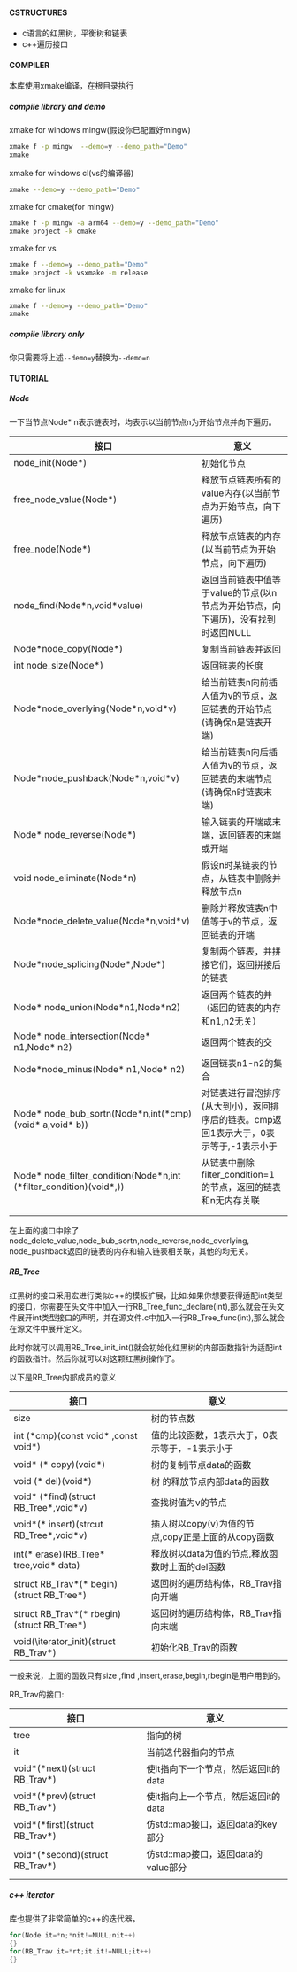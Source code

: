 #### CSTRUCTURES
* c语言的红黑树，平衡树和链表
* c++遍历接口

#### COMPILER

本库使用xmake编译，在根目录执行

##### compile library and demo

xmake for windows mingw(假设你已配置好mingw)

```bash
xmake f -p mingw  --demo=y --demo_path="Demo"
xmake 
```

xmake for windows cl(vs的编译器)

```bash
xmake --demo=y --demo_path="Demo"
```

xmake for cmake(for mingw)

```bash
xmake f -p mingw -a arm64 --demo=y --demo_path="Demo"
xmake project -k cmake
```

xmake for vs

```bash
xmake f --demo=y --demo_path="Demo"
xmake project -k vsxmake -m release
```

xmake for linux

```bash
xmake f --demo=y --demo_path="Demo"
xmake
```
##### compile library only

你只需要将上述`--demo=y`替换为`--demo=n`

#### TUTORIAL

##### Node

一下当节点Node* n表示链表时，均表示以当前节点n为开始节点并向下遍历。

| 接口                                                         | 意义                                                         |
| ------------------------------------------------------------ | ------------------------------------------------------------ |
| node_init(Node*)                                             | 初始化节点                                                   |
| free_node_value(Node*)                                       | 释放节点链表所有的value内存(以当前节点为开始节点，向下遍历)  |
| free_node(Node*)                                             | 释放节点链表的内存(以当前节点为开始节点，向下遍历)           |
| node_find(Node\*n,void\*value)                               | 返回当前链表中值等于value的节点(以n节点为开始节点，向下遍历)，没有找到时返回NULL |
| Node\*node_copy(Node\*)                                      | 复制当前链表并返回                                           |
| int node_size(Node*)                                         | 返回链表的长度                                               |
| Node\*node_overlying(Node\*n,void\*v)                        | 给当前链表n向前插入值为v的节点，返回链表的开始节点(请确保n是链表开端) |
| Node\*node_pushback(Node\*n,void\*v)                         | 给当前链表n向后插入值为v的节点，返回链表的末端节点(请确保n时链表末端) |
| Node\* node_reverse(Node\*)                                  | 输入链表的开端或末端，返回链表的末端或开端                   |
| void node_eliminate(Node\*n)                                 | 假设n时某链表的节点，从链表中删除并释放节点n                 |
| Node\*node_delete_value(Node\*n,void\*v)                     | 删除并释放链表n中值等于v的节点，返回链表的开端               |
| Node\*node_splicing(Node\*,Node\*)                           | 复制两个链表，并拼接它们，返回拼接后的链表                   |
| Node\* node_union(Node\*n1,Node\*n2)                         | 返回两个链表的并（返回的链表的内存和n1,n2无关）              |
| Node\* node_intersection(Node\* n1,Node* n2)                 | 返回两个链表的交                                             |
| Node\*node_minus(Node\* n1,Node\* n2)                        | 返回链表n1-n2的集合                                          |
| Node\* node_bub_sortn(Node\*n,int(\*cmp)(void\* a,void\* b)) | 对链表进行冒泡排序(从大到小)，返回排序后的链表。cmp返回1表示大于，0表示等于,-1表示小于 |
| Node\* node_filter_condition(Node\*n,int (\*filter_condition)(void\*,)) | 从链表中删除filter_condition=1的节点，返回的链表和n无内存关联 |
|                                                              |                                                              |
|                                                              |                                                              |

在上面的接口中除了node_delete_value,node_bub_sortn,node_reverse,node_overlying, node_pushback返回的链表的内存和输入链表相关联，其他的均无关。

##### RB_Tree

红黑树的接口采用宏进行类似c++的模板扩展，比如:如果你想要获得适配int类型的接口，你需要在头文件中加入一行RB_Tree_func_declare(int),那么就会在头文件展开int类型接口的声明，并在源文件.c中加入一行RB_Tree_func(int),那么就会在源文件中展开定义。

此时你就可以调用RB_Tree_init_int()就会初始化红黑树的内部函数指针为适配int的函数指针。然后你就可以对这颗红黑树操作了。

以下是RB_Tree内部成员的意义

| 接口                                          | 意义                                               |
| --------------------------------------------- | -------------------------------------------------- |
| size                                          | 树的节点数                                         |
| int (\*cmp)(const void\* ,const void\*)       | 值的比较函数，1表示大于，0表示等于，-1表示小于     |
| void\* (* copy)(void\*)                       | 树的复制j节点data的函数                            |
| void (\* del)(void\*)                         | 树 的释放节点内部data的函数                        |
| void\* (\*find)(struct  RB_Tree\*,void\*v)    | 查找树值为v的节点                                  |
| void\*(\* insert)(strcut RB_Tree\*,void\*v)   | 插入树以copy(v)为值的节点,copy正是上面的从copy函数 |
| int(\* erase)(RB_Tree\* tree,void\* data)     | 释放树以data为值的节点,释放函数时上面的del函数     |
| struct RB_Trav\*(\* begin)(struct RB_Tree\*)  | 返回树的遍历结构体，RB_Trav指向开端                |
| struct RB_Trav\*(\* rbegin)(struct RB_Tree\*) | 返回树的遍历结构体，RB_Trav指向末端                |
| void(\iterator_init)(struct RB_Trav\*)        | 初始化RB_Trav的函数                                |

一般来说，上面的函数只有size ,find ,insert,erase,begin,rbegin是用户用到的。

RB_Trav的接口:

| 接口                               | 意义                                 |
| ---------------------------------- | ------------------------------------ |
| tree                               | 指向的树                             |
| it                                 | 当前迭代器指向的节点                 |
| void\*(\*next)(struct RB_Trav\*)   | 使it指向下一个节点，然后返回it的data |
| void\*(\*prev)(struct RB_Trav\*)   | 使it指向上一个节点，然后返回it的data |
| void\*(\*first)(struct RB_Trav\*)  | 仿std::map接口，返回data的key部分    |
| void\*(\*second)(struct RB_Trav\*) | 仿std::map接口，返回data的value部分  |
|                                    |                                      |

##### c++ iterator

库也提供了非常简单的c++的迭代器，

```c
for(Node it=*n;*nit!=NULL;nit++)
{}
for(RB_Trav it=*rt;it.it!=NULL;it++)
{}

```





